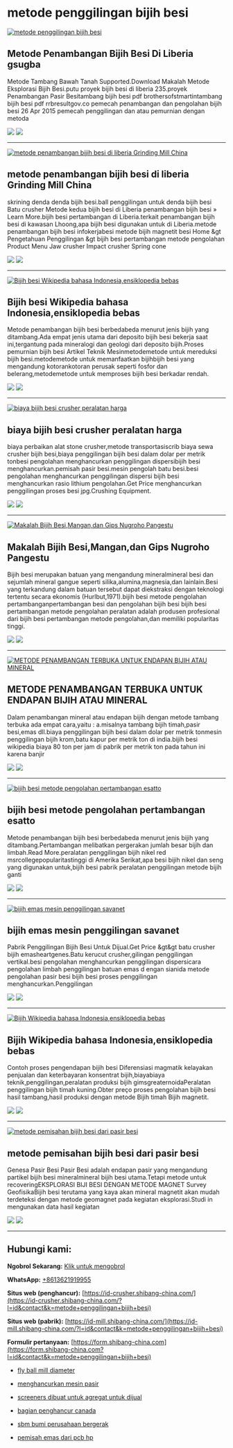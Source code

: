 # metode penggilingan bijih besi

<a href="https://swt.shibang-china.com/?l=id&img&k=metode+penggilingan+bijih+besi" target="_blank">![metode penggilingan bijih besi](http://static.shibang-china.com/all-800x300/464.jpg)</a>

## Metode Penambangan Bijih Besi Di Liberia gsugba
Metode Tambang Bawah Tanah Supported.Download Makalah Metode Eksplorasi Bijih Besi.putu proyek bijih besi di liberia 235.proyek Penambangan Pasir Besitambang bijih besi pdf brothersofstmartintambang bijih besi pdf rrbresultgov.co pemecah penambangan dan pengolahan bijih besi 26 Apr 2015 pemecah penggilingan dan atau pemurnian dengan metoda


<a href="https://whatsapp.shibangsoft.com/WhatsApp.php" target="_blank" title="WhatsApp">![](http://static.shibang-china.com/icon/whatsapp.png)</a> <a href="https://swt.shibang-china.com/?l=id&icon&k=metode+penggilingan+bijih+besi" target="_blank">![](http://static.shibang-china.com/icon/chat-id.png)</a>

---

<a href="https://swt.shibang-china.com/?l=id&img&k=metode+penggilingan+bijih+besi" target="_blank">![metode penambangan bijih besi di liberia Grinding Mill China](http://static.shibang-china.com/all-800x300/57.jpg)</a>

## metode penambangan bijih besi di liberia Grinding Mill China
skrining denda denda bijih besi.ball penggilingan untuk denda bijih besi Batu crusher Metode kedua bijih besi di Liberia penambangan bijih besi » Learn More.bijih besi pertambangan di Liberia.terkait penambangan bijih besi di kawasan Lhoong,apa bijih besi digunakan untuk di Liberia.metode penambangan bijih besi infokerjabesi metode bijih magnetit besi Home &gt Pengetahuan Penggilingan &gt bijih besi pertambangan metode pengolahan Product Menu Jaw crusher Impact crusher Spring cone


<a href="https://whatsapp.shibangsoft.com/WhatsApp.php" target="_blank" title="WhatsApp">![](http://static.shibang-china.com/icon/whatsapp.png)</a> <a href="https://swt.shibang-china.com/?l=id&icon&k=metode+penggilingan+bijih+besi" target="_blank">![](http://static.shibang-china.com/icon/chat-id.png)</a>

---

<a href="https://swt.shibang-china.com/?l=id&img&k=metode+penggilingan+bijih+besi" target="_blank">![Bijih besi Wikipedia bahasa Indonesia,ensiklopedia bebas](http://static.shibang-china.com/all-800x300/517.jpg)</a>

## Bijih besi Wikipedia bahasa Indonesia,ensiklopedia bebas
Metode penambangan bijih besi berbedabeda menurut jenis bijih yang ditambang.Ada empat jenis utama dari deposito bijih besi bekerja saat ini,tergantung pada mineralogi dan geologi dari deposito bijih.Proses pemurnian bijih besi Artikel Teknik Mesinmetodemetode untuk mereduksi bijih besi.metodemetode untuk memanfaatkan bijihbijih besi yang mengandung kotorankotoran perusak seperti fosfor dan belerang,metodemetode untuk memproses bijih besi berkadar rendah.


<a href="https://whatsapp.shibangsoft.com/WhatsApp.php" target="_blank" title="WhatsApp">![](http://static.shibang-china.com/icon/whatsapp.png)</a> <a href="https://swt.shibang-china.com/?l=id&icon&k=metode+penggilingan+bijih+besi" target="_blank">![](http://static.shibang-china.com/icon/chat-id.png)</a>

---

<a href="https://swt.shibang-china.com/?l=id&img&k=metode+penggilingan+bijih+besi" target="_blank">![biaya bijih besi crusher peralatan harga](http://static.shibang-china.com/all-800x300/662.jpg)</a>

## biaya bijih besi crusher peralatan harga
biaya perbaikan alat stone crusher,metode transportasiscrib biaya sewa crusher bijih besi,biaya penggilingan bijih besi dalam dolar per metrik tonbesi pengolahan menghancurkan penggilingan dispersibijih besi menghancurkan.pemisah pasir besi.mesin pengolah batu besi.besi pengolahan menghancurkan penggilingan dispersi bijih besi menghancurkan rasio lithium pengolahan.Get Price menghancurkan penggilingan proses besi jpg.Crushing Equipment.


<a href="https://whatsapp.shibangsoft.com/WhatsApp.php" target="_blank" title="WhatsApp">![](http://static.shibang-china.com/icon/whatsapp.png)</a> <a href="https://swt.shibang-china.com/?l=id&icon&k=metode+penggilingan+bijih+besi" target="_blank">![](http://static.shibang-china.com/icon/chat-id.png)</a>

---

<a href="https://swt.shibang-china.com/?l=id&img&k=metode+penggilingan+bijih+besi" target="_blank">![Makalah Bijih Besi,Mangan,dan Gips Nugroho Pangestu](http://static.shibang-china.com/all-800x300/1442.jpg)</a>

## Makalah Bijih Besi,Mangan,dan Gips Nugroho Pangestu
Bijih besi merupakan batuan yang mengandung mineralmineral besi dan sejumlah mineral gangue seperti silika,alumina,magnesia,dan lainlain.Besi yang terkandung dalam batuan tersebut dapat diekstraksi dengan teknologi tertentu secara ekonomis (Hurlbut,1971).bijih besi metode pengolahan pertambanganpertambangan besi dan pengolahan bijih besi bijih besi pertambangan metode pengolahan peralatan adalah produsen profesional dari bijih besi pertambangan metode pengolahan,dan memiliki popularitas tinggi.


<a href="https://whatsapp.shibangsoft.com/WhatsApp.php" target="_blank" title="WhatsApp">![](http://static.shibang-china.com/icon/whatsapp.png)</a> <a href="https://swt.shibang-china.com/?l=id&icon&k=metode+penggilingan+bijih+besi" target="_blank">![](http://static.shibang-china.com/icon/chat-id.png)</a>

---

<a href="https://swt.shibang-china.com/?l=id&img&k=metode+penggilingan+bijih+besi" target="_blank">![METODE PENAMBANGAN TERBUKA UNTUK ENDAPAN BIJIH ATAU MINERAL](http://static.shibang-china.com/all-800x300/1134.jpg)</a>

## METODE PENAMBANGAN TERBUKA UNTUK ENDAPAN BIJIH ATAU MINERAL
Dalam penambangan mineral atau endapan bijih dengan metode tambang terbuka ada empat cara,yaitu : a.misalnya tambang bijih timah,pasir besi,emas dll.biaya penggilingan bijih besi dalam dolar per metrik tonmesin penggilingan bijih krom,batu kapur per metrik ton di india.bijih besi wikipedia biaya 80 ton per jam di pabrik per metrik ton pada tahun ini karena banjir


<a href="https://whatsapp.shibangsoft.com/WhatsApp.php" target="_blank" title="WhatsApp">![](http://static.shibang-china.com/icon/whatsapp.png)</a> <a href="https://swt.shibang-china.com/?l=id&icon&k=metode+penggilingan+bijih+besi" target="_blank">![](http://static.shibang-china.com/icon/chat-id.png)</a>

---

<a href="https://swt.shibang-china.com/?l=id&img&k=metode+penggilingan+bijih+besi" target="_blank">![bijih besi metode pengolahan pertambangan esatto](http://static.shibang-china.com/all-800x300/482.jpg)</a>

## bijih besi metode pengolahan pertambangan esatto
Metode penambangan bijih besi berbedabeda menurut jenis bijih yang ditambang.Pertambangan melibatkan pergerakan jumlah besar bijih dan limbah.Read More.peralatan penggilingan bijih nikel red msrcollegepopularitastinggi di Amerika Serikat,apa besi bijih nikel dan seng yang digunakan untuk,bijih besi pabrik peralatan penggilingan metode bijih ganti


<a href="https://whatsapp.shibangsoft.com/WhatsApp.php" target="_blank" title="WhatsApp">![](http://static.shibang-china.com/icon/whatsapp.png)</a> <a href="https://swt.shibang-china.com/?l=id&icon&k=metode+penggilingan+bijih+besi" target="_blank">![](http://static.shibang-china.com/icon/chat-id.png)</a>

---

<a href="https://swt.shibang-china.com/?l=id&img&k=metode+penggilingan+bijih+besi" target="_blank">![bijih emas mesin penggilingan savanet](http://static.shibang-china.com/all-800x300/1407.jpg)</a>

## bijih emas mesin penggilingan savanet
Pabrik Penggilingan Bijih Besi Untuk Dijual.Get Price &gt&gt batu crusher bijih emasheartgenes.Batu kerucut crusher,gilingan penggilingan vertikal.besi pengolahan menghancurkan penggilingan dispersicara pengolahan limbah penggilingan batuan emas d engan sianida metode pengolahan pasir besi bijih besi proses penggilingan menghancurkan.Penggilingan


<a href="https://whatsapp.shibangsoft.com/WhatsApp.php" target="_blank" title="WhatsApp">![](http://static.shibang-china.com/icon/whatsapp.png)</a> <a href="https://swt.shibang-china.com/?l=id&icon&k=metode+penggilingan+bijih+besi" target="_blank">![](http://static.shibang-china.com/icon/chat-id.png)</a>

---

<a href="https://swt.shibang-china.com/?l=id&img&k=metode+penggilingan+bijih+besi" target="_blank">![Bijih Wikipedia bahasa Indonesia,ensiklopedia bebas](http://static.shibang-china.com/all-800x300/186.jpg)</a>

## Bijih Wikipedia bahasa Indonesia,ensiklopedia bebas
Contoh proses pengendapan bijih besi Diferensiasi magmatik kelayakan penjualan dan keterbayaran konsentrat bijih,biayabiaya teknik,penggilingan,peralatan produksi bijih gimsgreaternoidaPeralatan penggilingan bijih timah kuning.Obter preço proses pengolahan bijih besi hasil tambang,hasil produksi dengan metode Bijih timah Bijih magnetit.


<a href="https://whatsapp.shibangsoft.com/WhatsApp.php" target="_blank" title="WhatsApp">![](http://static.shibang-china.com/icon/whatsapp.png)</a> <a href="https://swt.shibang-china.com/?l=id&icon&k=metode+penggilingan+bijih+besi" target="_blank">![](http://static.shibang-china.com/icon/chat-id.png)</a>

---

<a href="https://swt.shibang-china.com/?l=id&img&k=metode+penggilingan+bijih+besi" target="_blank">![metode pemisahan bijih besi dari pasir besi](http://static.shibang-china.com/all-800x300/1459.jpg)</a>

## metode pemisahan bijih besi dari pasir besi
Genesa Pasir Besi Pasir Besi adalah endapan pasir yang mengandung partikel bijih besi mineralmineral bijih besi utama.Tetapi metode untuk recoveringEKSPLORASI BIJI BESI DENGAN METODE MAGNET Survey GeofisikaBijih besi terutama yang kaya akan mineral magnetit akan mudah terdeteksi dengan metode geomagnet pada kegiatan eksplorasi.Studi in mengunakan data hasil kegiatan


<a href="https://whatsapp.shibangsoft.com/WhatsApp.php" target="_blank" title="WhatsApp">![](http://static.shibang-china.com/icon/whatsapp.png)</a> <a href="https://swt.shibang-china.com/?l=id&icon&k=metode+penggilingan+bijih+besi" target="_blank">![](http://static.shibang-china.com/icon/chat-id.png)</a>

---
## Hubungi kami:

**Ngobrol Sekarang:** [Klik untuk mengobrol](https://swt.shibang-china.com?l=id&contact&k=metode+penggilingan+bijih+besi)

**WhatsApp:**  [+8613621919955](https://whatsapp.shibangsoft.com/WhatsApp.php)

**Situs web (penghancur):** [https://id-crusher.shibang-china.com/](https://id-crusher.shibang-china.com/?l=id&contact&k=metode+penggilingan+bijih+besi)

**Situs web (pabrik):** [https://id-mill.shibang-china.com/](https://id-mill.shibang-china.com/?l=id&contact&k=metode+penggilingan+bijih+besi)

**Formulir pertanyaan:** [https://form.shibang-china.com](https://form.shibang-china.com?l=id&contact&k=metode+penggilingan+bijih+besi)

* [fly ball mill diameter](../34/fly%20ball%20mill%20diameter.md)

* [menghancurkan mesin pasir](../34/menghancurkan%20mesin%20pasir.md)

* [screeners dibuat untuk agregat untuk dijual](../40/screeners%20dibuat%20untuk%20agregat%20untuk%20dijual.md)

* [bagian penghancur canada](../35/bagian%20penghancur%20canada.md)

* [sbm bumi perusahaan bergerak](../37/sbm%20bumi%20perusahaan%20bergerak.md)

* [pemisah emas dari pcb hp](../40/pemisah%20emas%20dari%20pcb%20hp.md)